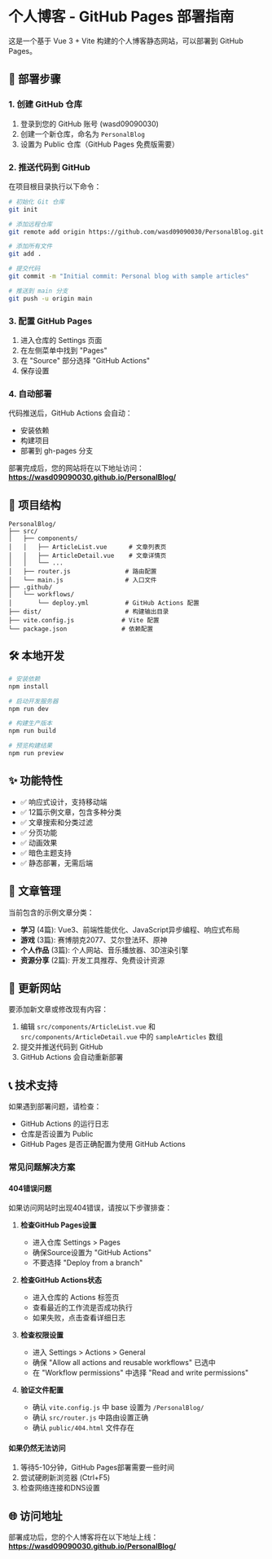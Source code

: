 # 个人博客 - GitHub Pages 部署指南

这是一个基于 Vue 3 + Vite 构建的个人博客静态网站，可以部署到 GitHub Pages。

## 🚀 部署步骤

### 1. 创建 GitHub 仓库

1. 登录到您的 GitHub 账号 (wasd09090030)
2. 创建一个新仓库，命名为 `PersonalBlog`
3. 设置为 Public 仓库（GitHub Pages 免费版需要）

### 2. 推送代码到 GitHub

在项目根目录执行以下命令：

```bash
# 初始化 Git 仓库
git init

# 添加远程仓库
git remote add origin https://github.com/wasd09090030/PersonalBlog.git

# 添加所有文件
git add .

# 提交代码
git commit -m "Initial commit: Personal blog with sample articles"

# 推送到 main 分支
git push -u origin main
```

### 3. 配置 GitHub Pages

1. 进入仓库的 Settings 页面
2. 在左侧菜单中找到 "Pages"
3. 在 "Source" 部分选择 "GitHub Actions"
4. 保存设置

### 4. 自动部署

代码推送后，GitHub Actions 会自动：
- 安装依赖
- 构建项目
- 部署到 gh-pages 分支

部署完成后，您的网站将在以下地址访问：
**https://wasd09090030.github.io/PersonalBlog/**

## 📁 项目结构

```
PersonalBlog/
├── src/
│   ├── components/
│   │   ├── ArticleList.vue      # 文章列表页
│   │   ├── ArticleDetail.vue    # 文章详情页
│   │   └── ...
│   ├── router.js               # 路由配置
│   └── main.js                 # 入口文件
├── .github/
│   └── workflows/
│       └── deploy.yml          # GitHub Actions 配置
├── dist/                       # 构建输出目录
├── vite.config.js             # Vite 配置
└── package.json               # 依赖配置
```

## 🛠️ 本地开发

```bash
# 安装依赖
npm install

# 启动开发服务器
npm run dev

# 构建生产版本
npm run build

# 预览构建结果
npm run preview
```

## ✨ 功能特性

- ✅ 响应式设计，支持移动端
- ✅ 12篇示例文章，包含多种分类
- ✅ 文章搜索和分类过滤
- ✅ 分页功能
- ✅ 动画效果
- ✅ 暗色主题支持
- ✅ 静态部署，无需后端

## 📝 文章管理

当前包含的示例文章分类：
- **学习** (4篇): Vue3、前端性能优化、JavaScript异步编程、响应式布局
- **游戏** (3篇): 赛博朋克2077、艾尔登法环、原神
- **个人作品** (3篇): 个人网站、音乐播放器、3D渲染引擎
- **资源分享** (2篇): 开发工具推荐、免费设计资源

## 🔄 更新网站

要添加新文章或修改现有内容：

1. 编辑 `src/components/ArticleList.vue` 和 `src/components/ArticleDetail.vue` 中的 `sampleArticles` 数组
2. 提交并推送代码到 GitHub
3. GitHub Actions 会自动重新部署

## 📞 技术支持

如果遇到部署问题，请检查：
- GitHub Actions 的运行日志
- 仓库是否设置为 Public
- GitHub Pages 是否正确配置为使用 GitHub Actions

### 常见问题解决方案

#### 404错误问题
如果访问网站时出现404错误，请按以下步骤排查：

1. **检查GitHub Pages设置**
   - 进入仓库 Settings > Pages
   - 确保Source设置为 "GitHub Actions"
   - 不要选择 "Deploy from a branch"

2. **检查GitHub Actions状态**
   - 进入仓库的 Actions 标签页
   - 查看最近的工作流是否成功执行
   - 如果失败，点击查看详细日志

3. **检查权限设置**
   - 进入 Settings > Actions > General
   - 确保 "Allow all actions and reusable workflows" 已选中
   - 在 "Workflow permissions" 中选择 "Read and write permissions"

4. **验证文件配置**
   - 确认 `vite.config.js` 中 base 设置为 `/PersonalBlog/`
   - 确认 `src/router.js` 中路由设置正确
   - 确认 `public/404.html` 文件存在

#### 如果仍然无法访问
1. 等待5-10分钟，GitHub Pages部署需要一些时间
2. 尝试硬刷新浏览器 (Ctrl+F5)
3. 检查网络连接和DNS设置

## 🌐 访问地址

部署成功后，您的个人博客将在以下地址上线：
**https://wasd09090030.github.io/PersonalBlog/**
